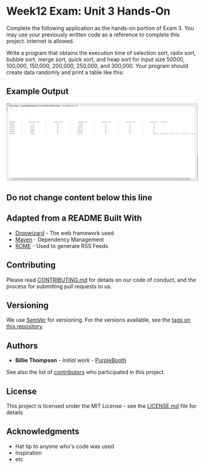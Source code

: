 # Week12 Exam: Unit 3 Hands-On

Complete the following application as the hands-on portion of Exam 3.  You may use your previously written code as a reference to complete this project.  Internet is allowed.  

Write a program that obtains the execution time of selection sort, radix sort, bubble sort, merge sort, quick sort, and heap sort for input size 50000, 100,000, 150,000, 200,000, 250,000, and 300,000. 
Your program should create data randomly and print a table like this: 

## Example Output

![Sample Output](README.jpg)

## Do not change content below this line
## Adapted from a README Built With

* [Dropwizard](http://www.dropwizard.io/1.0.2/docs/) - The web framework used
* [Maven](https://maven.apache.org/) - Dependency Management
* [ROME](https://rometools.github.io/rome/) - Used to generate RSS Feeds

## Contributing

Please read [CONTRIBUTING.md](https://gist.github.com/PurpleBooth/b24679402957c63ec426) for details on our code of conduct, and the process for submitting pull requests to us.

## Versioning

We use [SemVer](http://semver.org/) for versioning. For the versions available, see the [tags on this repository](https://github.com/your/project/tags). 

## Authors

* **Billie Thompson** - *Initial work* - [PurpleBooth](https://github.com/PurpleBooth)

See also the list of [contributors](https://github.com/your/project/contributors) who participated in this project.

## License

This project is licensed under the MIT License - see the [LICENSE.md](LICENSE.md) file for details

## Acknowledgments

* Hat tip to anyone who's code was used
* Inspiration
* etc
